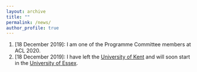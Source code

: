 ```yaml
---
layout: archive
title: ""
permalink: /news/
author_profile: true
---
```


1. [18 December 2019]: I am one of the Programme Committee members at ACL 2020.
2. [18 December 2019]: I have left the [University of Kent](https://www.kent.ac.uk) and will soon start in the [University of Essex](https://www.essex.ac.uk).
